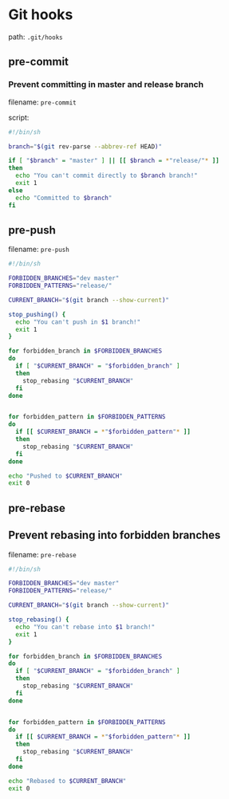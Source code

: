 # Git hooks

path: `.git/hooks` <br>

## pre-commit

### Prevent committing in master and release branch

filename: `pre-commit`

script:
```bash
#!/bin/sh

branch="$(git rev-parse --abbrev-ref HEAD)"

if [ "$branch" = "master" ] || [[ $branch = *"release/"* ]]
then
  echo "You can't commit directly to $branch branch!"
  exit 1
else
  echo "Committed to $branch"
fi
```

## pre-push

filename: `pre-push`

```bash
#!/bin/sh

FORBIDDEN_BRANCHES="dev master"
FORBIDDEN_PATTERNS="release/"

CURRENT_BRANCH="$(git branch --show-current)"

stop_pushing() {
  echo "You can't push in $1 branch!"
  exit 1
}

for forbidden_branch in $FORBIDDEN_BRANCHES
do
  if [ "$CURRENT_BRANCH" = "$forbidden_branch" ]
  then
    stop_rebasing "$CURRENT_BRANCH"
  fi
done


for forbidden_pattern in $FORBIDDEN_PATTERNS
do
  if [[ $CURRENT_BRANCH = *"$forbidden_pattern"* ]]
  then
    stop_rebasing "$CURRENT_BRANCH"
  fi
done

echo "Pushed to $CURRENT_BRANCH"
exit 0
```

## pre-rebase

## Prevent rebasing into forbidden branches

filename: `pre-rebase`
```bash
#!/bin/sh

FORBIDDEN_BRANCHES="dev master"
FORBIDDEN_PATTERNS="release/"

CURRENT_BRANCH="$(git branch --show-current)"

stop_rebasing() {
  echo "You can't rebase into $1 branch!"
  exit 1
}

for forbidden_branch in $FORBIDDEN_BRANCHES
do
  if [ "$CURRENT_BRANCH" = "$forbidden_branch" ]
  then
    stop_rebasing "$CURRENT_BRANCH"
  fi
done


for forbidden_pattern in $FORBIDDEN_PATTERNS
do
  if [[ $CURRENT_BRANCH = *"$forbidden_pattern"* ]]
  then
    stop_rebasing "$CURRENT_BRANCH"
  fi
done

echo "Rebased to $CURRENT_BRANCH"
exit 0
```
